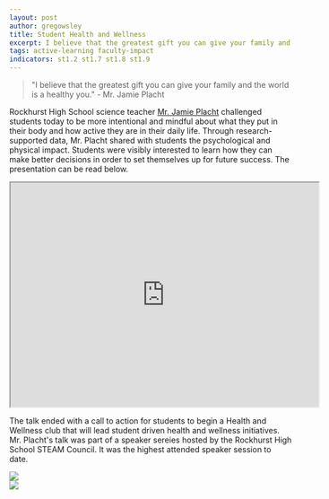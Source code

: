 ```yaml
---
layout: post
author: gregowsley
title: Student Health and Wellness
excerpt: I believe that the greatest gift you can give your family and the world is a healthy you.
tags: active-learning faculty-impact
indicators: st1.2 st1.7 st1.8 st1.9
---
```


<blockquote>"I believe that the greatest gift you can give your family and the world is a healthy you." - Mr. Jamie Placht</blockquote>

Rockhurst High School science teacher [Mr. Jamie Placht](https://alumservicecorps.org/the-beauty-of-the-moment/) challenged students today to be more intentional and mindful about what they put in their body and how active they are in their daily life. Through research-supported data, Mr. Placht shared with students the psychological and physical impact. Students were visibly interested to learn how they can make better decisions in order to set themselves up for future success. The presentation can be read below.

<iframe width="550" height="400" src="https://prezi.com/view/VSgw3dqGQofyrAlgcVmF/embed" webkitallowfullscreen="1" mozallowfullscreen="1" allowfullscreen="1"></iframe> 

The talk ended with a call to action for students to begin a Health and Wellness club that will lead student driven health and wellness initiatives. Mr. Placht's talk was part of a speaker sereies hosted by the Rockhurst High School STEAM Council. It was the highest attended speaker session to date. 

<div class="flex-wrapper">
  <div class="x1"><img src="{{ site.baseurl }}/img/HealthWellness1.JPG"></div>
  <div class="x1"><img src="{{ site.baseurl }}/img/HealthWellness2.JPG"></div>
</div>

